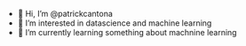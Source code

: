 - 👋 Hi, I’m @patrickcantona
- 👀 I’m interested in datascience and machine learning
- 🌱 I’m currently learning something about machnine learning 


<!---
patrickcantona/patrickcantona is a ✨ special ✨ repository because its `README.md` (this file) appears on your GitHub profile.
You can click the Preview link to take a look at your changes.
--->
